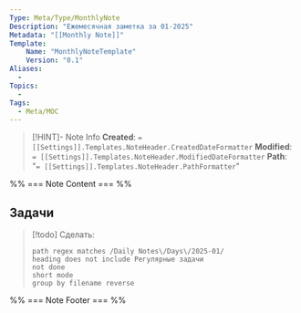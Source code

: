 ```yaml
---
Type: Meta/Type/MonthlyNote
Description: "Ежемесячная заметка за 01-2025"
Metadata: "[[Monthly Note]]"
Template:
    Name: "MonthlyNoteTemplate"
    Version: "0.1"
Aliases:
  -
Topics:
  - 
Tags:
  - Meta/MOC
---
```

>[!HINT]- Note Info
>**Created**: `= [[Settings]].Templates.NoteHeader.CreatedDateFormatter` 
>**Modified**:  `= [[Settings]].Templates.NoteHeader.ModifiedDateFormatter` 
>**Path**: "`= [[Settings]].Templates.NoteHeader.PathFormatter`"

%% === Note Content === %%
## Задачи
>[!todo] Сделать:
>```tasks
>path regex matches /Daily Notes\/Days\/2025-01/
>heading does not include Регулярные задачи
>not done
>short mode
>group by filename reverse
>```

%% === Note Footer === %%

